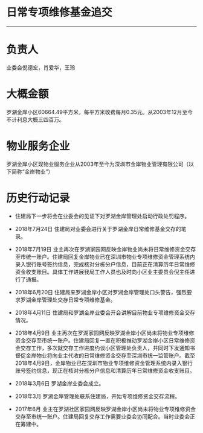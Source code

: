 # 日常专项维修基金追交

***

# 负责人

业委会倪德宏，肖爱华，王玲

# 大概金额

罗湖金岸小区60664.49平方米，每平方米收费每月0.35元。从2003年12月至今不计利息大概三四百万。

# 物业服务企业

罗湖金岸小区现物业服务企业从2003年至今为深圳市金岸物业管理有限公司（以下简称“金岸物业”）

# 历史行动记录

*   住建局下一步将会在业委会的见证下对罗湖金岸管理处启动行政处罚程序。

*   2018年7月24日 住建局对业委会进行关于罗湖金岸日常维修基金交存的笔录。

*   2018年7月19日 业主再次在罗湖家园网反映金岸物业尚未将日常维修资金交存至市统一账户。住建局回复金岸物业已在深圳市物业专项维修资金管理系统内录入银行账号签约信息，完成核对分栋分户信息，目前正在清算历年日常维修资金收支账目。具体工作进展我局工作人员也及时向小区业主委员会倪主任进行了通报。

*   2018年6月20日 住建局来罗湖金岸小区对罗湖金岸管理处口头警告，强烈要求罗湖金岸管理处交存日常专项维修基金。

*   2018年4月11日 住建局和罗湖金岸业委会开会讲解目前物业专项维修资金交存情况。

*   2018年4月9日 业主再次在罗湖家园网反映罗湖金岸小区尚未将物业专项维修资金交存至市统一账户。住建局回复一直在积极推动罗湖金岸小区日常维修资金交存工作，多次就交存工作进度约谈小区管理处负责人，并同时下发通知书督促金岸物业将向业主代收的日常维修资金交存至深圳市统一监管账户。截至2018年4月9日，金岸物业已在深圳市物业专项维修资金管理系统内录入银行账号签约信息，现正在核对分栋分户信息和清算历年日常维修资金收支账目。

*   2018年3月6日 罗湖金岸业委会成立。

*   2018年3月 罗湖金岸管理处联系住建局，开始专项维修资金交存流程。

*   2017年6月 业主在罗湖社区家园网反映罗湖金岸小区尚未将物业专项维修资金交存至市统一账户。住建局回复交存工作需要业委会协同配合。当时业委会正在筹建中。
